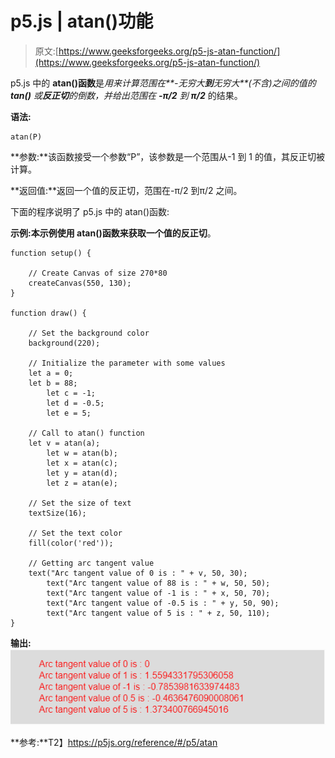 # p5.js | atan()功能

> 原文:[https://www.geeksforgeeks.org/p5-js-atan-function/](https://www.geeksforgeeks.org/p5-js-atan-function/)

p5.js 中的 **atan()函数**是*用来计算范围在**-无穷大**到**无穷大**(不含)之间的值的 **tan()** 或**反正切**的倒数，并给出范围在 **-π/2** 到 **π/2*** 的结果。

**语法:**

```
atan(P)
```

**参数:**该函数接受一个参数“P”，该参数是一个范围从-1 到 1 的值，其反正切被计算。

**返回值:**返回一个值的反正切，范围在-π/2 到π/2 之间。

下面的程序说明了 p5.js 中的 atan()函数:

**示例:**本示例使用 atan()函数来**获取一个值的反正切**。

```
function setup() { 

    // Create Canvas of size 270*80 
    createCanvas(550, 130); 
} 

function draw() { 

    // Set the background color 
    background(220); 

    // Initialize the parameter with some values
    let a = 0; 
    let b = 88; 
        let c = -1;
        let d = -0.5;
        let e = 5;

    // Call to atan() function 
    let v = atan(a);
        let w = atan(b);
        let x = atan(c);
        let y = atan(d);
        let z = atan(e);

    // Set the size of text 
    textSize(16); 

    // Set the text color 
    fill(color('red')); 

    // Getting arc tangent value 
    text("Arc tangent value of 0 is : " + v, 50, 30);
        text("Arc tangent value of 88 is : " + w, 50, 50);
        text("Arc tangent value of -1 is : " + x, 50, 70);
        text("Arc tangent value of -0.5 is : " + y, 50, 90);
        text("Arc tangent value of 5 is : " + z, 50, 110);     
} 
```

**输出:**
![](img/5d882766e33116f6f0430a77454b33ca.png)

**参考:**T2】https://p5js.org/reference/#/p5/atan